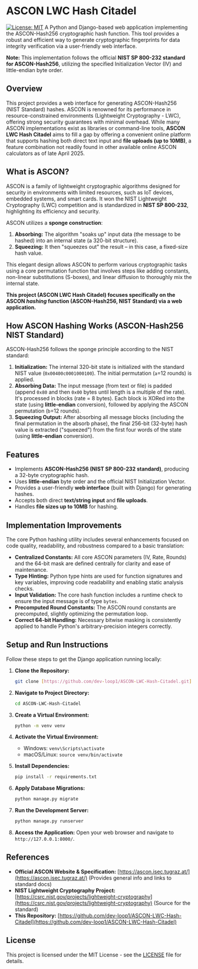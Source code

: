 # ASCON LWC Hash Citadel

[![License: MIT](https://img.shields.io/badge/License-MIT-yellow.svg)](https://opensource.org/licenses/MIT) A Python and Django-based web application implementing the ASCON-Hash256 cryptographic hash function. This tool provides a robust and efficient way to generate cryptographic fingerprints for data integrity verification via a user-friendly web interface.

**Note:** This implementation follows the official **NIST SP 800-232 standard for ASCON-Hash256**, utilizing the specified Initialization Vector (IV) and little-endian byte order.

## Overview

This project provides a web interface for generating ASCON-Hash256 (NIST Standard) hashes. ASCON is renowned for its performance in resource-constrained environments (Lightweight Cryptography - LWC), offering strong security guarantees with minimal overhead. While many ASCON implementations exist as libraries or command-line tools, **ASCON LWC Hash Citadel** aims to fill a gap by offering a convenient online platform that supports hashing both direct text input and **file uploads (up to 10MB)**, a feature combination not readily found in other available online ASCON calculators as of late April 2025.

## What is ASCON?

ASCON is a family of lightweight cryptographic algorithms designed for security in environments with limited resources, such as IoT devices, embedded systems, and smart cards. It won the NIST Lightweight Cryptography (LWC) competition and is standardized in **NIST SP 800-232**, highlighting its efficiency and security.

ASCON utilizes a **sponge construction**:
1.  **Absorbing:** The algorithm "soaks up" input data (the message to be hashed) into an internal state (a 320-bit structure).
2.  **Squeezing:** It then "squeezes out" the result – in this case, a fixed-size hash value.

This elegant design allows ASCON to perform various cryptographic tasks using a core permutation function that involves steps like adding constants, non-linear substitutions (S-boxes), and linear diffusion to thoroughly mix the internal state.


**This project (ASCON LWC Hash Citadel) focuses specifically on the ASCON *hashing* function (ASCON-Hash256, NIST Standard) via a web application.**

## How ASCON Hashing Works (ASCON-Hash256 NIST Standard)

ASCON-Hash256 follows the sponge principle according to the NIST standard:

1.  **Initialization:** The internal 320-bit state is initialized with the standard NIST value (`0x00400c0001000100`). The initial permutation (`a`=12 rounds) is applied.
2.  **Absorbing Data:** The input message (from text or file) is padded (append `0x80` and then `0x00` bytes until length is a multiple of the rate). It's processed in blocks (rate = 8 bytes). Each block is XORed into the state (using **little-endian** conversion), followed by applying the ASCON permutation (`b`=12 rounds).
3.  **Squeezing Output:** After absorbing all message blocks (including the final permutation in the absorb phase), the final 256-bit (32-byte) hash value is extracted ("squeezed") from the first four words of the state (using **little-endian** conversion).

## Features

* Implements **ASCON-Hash256 (NIST SP 800-232 standard)**, producing a 32-byte cryptographic hash.
* Uses **little-endian** byte order and the official NIST Initialization Vector.
* Provides a user-friendly **web interface** (built with Django) for generating hashes.
* Accepts both direct **text/string input** and **file uploads**.
* Handles **file sizes up to 10MB** for hashing.

## Implementation Improvements

The core Python hashing utility includes several enhancements focused on code quality, readability, and robustness compared to a basic translation:

* **Centralized Constants:** All core ASCON parameters (IV, Rate, Rounds) and the 64-bit mask are defined centrally for clarity and ease of maintenance.
* **Type Hinting:** Python type hints are used for function signatures and key variables, improving code readability and enabling static analysis checks.
* **Input Validation:** The core hash function includes a runtime check to ensure the input message is of type `bytes`.
* **Precomputed Round Constants:** The ASCON round constants are precomputed, slightly optimizing the permutation loop.
* **Correct 64-bit Handling:** Necessary bitwise masking is consistently applied to handle Python's arbitrary-precision integers correctly.

## Setup and Run Instructions

Follow these steps to get the Django application running locally:

1.  **Clone the Repository:**
    ```bash
    git clone [https://github.com/dev-loop1/ASCON-LWC-Hash-Citadel.git](https://github.com/dev-loop1/ASCON-LWC-Hash-Citadel.git)
    ```

2.  **Navigate to Project Directory:**
    ```bash
    cd ASCON-LWC-Hash-Citadel
    ```

3.  **Create a Virtual Environment:**
    ```bash
    python -m venv venv
    ```

4.  **Activate the Virtual Environment:**
    * Windows: `venv\Scripts\activate`
    * macOS/Linux: `source venv/bin/activate`

5.  **Install Dependencies:**
    ```bash
    pip install -r requirements.txt
    ```

6.  **Apply Database Migrations:**
    ```bash
    python manage.py migrate
    ```

7.  **Run the Development Server:**
    ```bash
    python manage.py runserver
    ```

8.  **Access the Application:**
    Open your web browser and navigate to `http://127.0.0.1:8000/`.

## References

* **Official ASCON Website & Specification:** [https://ascon.isec.tugraz.at/](https://ascon.isec.tugraz.at/) (Provides general info and links to standard docs)
* **NIST Lightweight Cryptography Project:** [https://csrc.nist.gov/projects/lightweight-cryptography](https://csrc.nist.gov/projects/lightweight-cryptography) (Source for the standard)
* **This Repository:** [https://github.com/dev-loop1/ASCON-LWC-Hash-Citadel](https://github.com/dev-loop1/ASCON-LWC-Hash-Citadel)

## License

This project is licensed under the MIT License - see the [LICENSE](LICENSE) file for details.